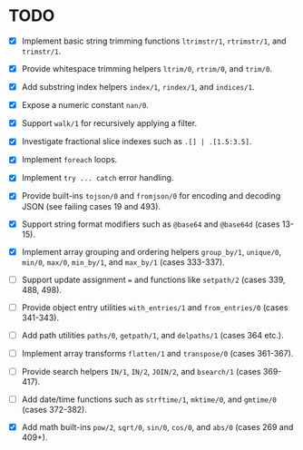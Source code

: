 # TODO

- [x] Implement basic string trimming functions `ltrimstr/1`, `rtrimstr/1`, and `trimstr/1`.
- [x] Provide whitespace trimming helpers `ltrim/0`, `rtrim/0`, and `trim/0`.
- [x] Add substring index helpers `index/1`, `rindex/1`, and `indices/1`.
- [x] Expose a numeric constant `nan/0`.
- [x] Support `walk/1` for recursively applying a filter.
- [x] Investigate fractional slice indexes such as `.[] | .[1.5:3.5]`.
- [x] Implement `foreach` loops.
- [x] Implement `try ... catch` error handling.

- [x] Provide built-ins `tojson/0` and `fromjson/0` for encoding and decoding JSON (see failing cases 19 and 493).
- [x] Support string format modifiers such as `@base64` and `@base64d` (cases 13-15).
- [x] Implement array grouping and ordering helpers `group_by/1`, `unique/0`, `min/0`, `max/0`, `min_by/1`, and `max_by/1` (cases 333-337).
- [ ] Support update assignment `=` and functions like `setpath/2` (cases 339, 488, 498).
- [ ] Provide object entry utilities `with_entries/1` and `from_entries/0` (cases 341-343).
- [ ] Add path utilities `paths/0`, `getpath/1`, and `delpaths/1` (cases 364 etc.).
- [ ] Implement array transforms `flatten/1` and `transpose/0` (cases 361-367).
- [ ] Provide search helpers `IN/1`, `IN/2`, `JOIN/2`, and `bsearch/1` (cases 369-417).
- [ ] Add date/time functions such as `strftime/1`, `mktime/0`, and `gmtime/0` (cases 372-382).
- [x] Add math built-ins `pow/2`, `sqrt/0`, `sin/0`, `cos/0`, and `abs/0` (cases 269 and 409+).
